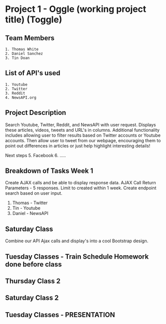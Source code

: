 # Project 1 - Oggle (working project title) (Toggle)

## Team Members

    1. Thomas White
    2. Daniel Sanchez
    3. Tin Doan

## List of API's used

    1. Youtube
    2. Twitter
    3. Reddit
    4. NewsAPI.org

## Project Description

Search Youtube, Twitter, Reddit, and NewsAPI with user request. Displays these articles, videos, tweets and URL's in columns. Additional functionality includes allowing user to filter results based on Twitter accounts or Youtube accounts. Then allow user to tweet from our webpage, encouraging them to point out differences in articles or just help highlight interesting details!

Next steps 5. Facebook 6. .....

## Breakdown of Tasks Week 1

Create AJAX calls and be able to display response data.
AJAX Call Return Parameters - 5 responses. Limit to created within 1 week. Create endpoint search based on user input.

1. Thomas - Twitter
2. Tin - Youtube
3. Daniel - NewsAPI

## Saturday Class

Combine our API Ajax calls and display's into a cool Bootstrap design.

## Tuesday Classes - Train Schedule Homework done before class

## Thursday Class 2

## Saturday Class 2

## Tuesday Classes - PRESENTATION
